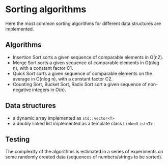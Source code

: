 # Sorting algorithms

Here the most common sorting algorithms for different data structures are implemented.

## Algorithms 

- Insertion Sort sorts a given sequence of comparable elements in O(n2).
- Merge Sort sorts a given sequence of comparable elements in O(nlog n), with a constant factor C1.
- Quick Sort sorts a given sequence of comparable elements on the average in O(nlog n), with a constant factor C2.
- Counting Sort, Bucket Sort, Radix Sort sort a given sequence of non-negative integers in O(n).

## Data structures

- a dynamic array implemented as ```std::vector<T>```
- a doubly linked list implemented as a template class ```LinkedList<T>```

## Testing
The complexity of the algorithms is estimated in a series of experiments on some randomly created data (sequences of numbers/strings to be sorted). 
